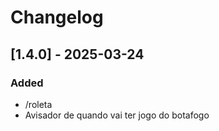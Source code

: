 # Changelog

## [1.4.0] - 2025-03-24

### Added

- /roleta
- Avisador de quando vai ter jogo do botafogo
